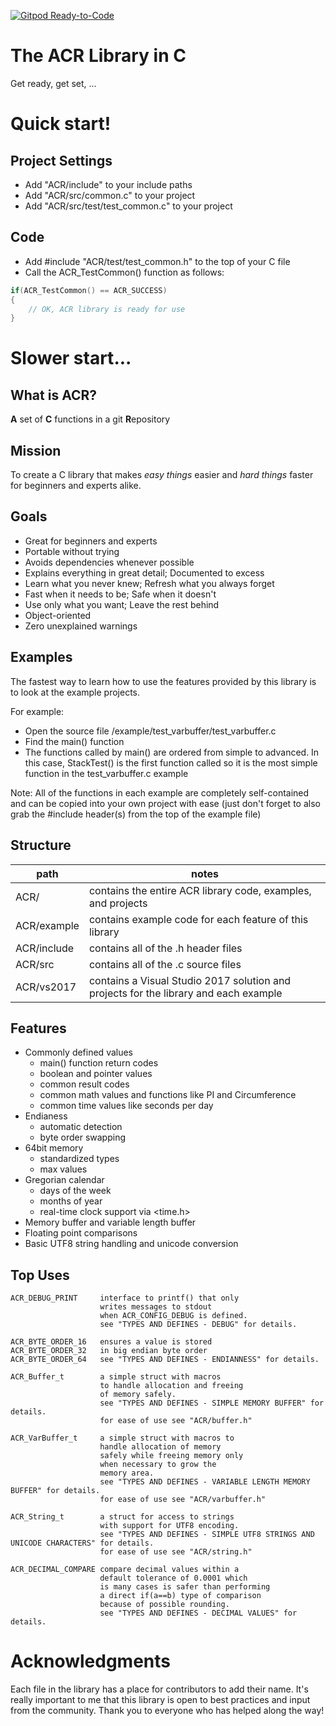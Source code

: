 [![Gitpod Ready-to-Code](https://img.shields.io/badge/Gitpod-Ready--to--Code-blue?logo=gitpod)](https://gitpod.io/#https://github.com/sirspot/ACR) 

# The ACR Library in C

Get ready, get set, ...

# Quick start!

## Project Settings
- Add "ACR/include" to your include paths
- Add "ACR/src/common.c" to your project
- Add "ACR/src/test/test_common.c" to your project

## Code
- Add #include "ACR/test/test_common.h" to the top of your C file
- Call the ACR_TestCommon() function as follows:

```C
if(ACR_TestCommon() == ACR_SUCCESS)
{
    // OK, ACR library is ready for use
}
```

# Slower start...

## What is ACR?
**A** set of **C** functions in a git **R**epository

## Mission
To create a C library that makes *easy things* easier and
*hard things* faster for beginners and experts alike.

## Goals
- Great for beginners and experts
- Portable without trying
- Avoids dependencies whenever possible
- Explains everything in great detail; Documented to excess
- Learn what you never knew; Refresh what you always forget
- Fast when it needs to be; Safe when it doesn't
- Use only what you want; Leave the rest behind
- Object-oriented
- Zero unexplained warnings

## Examples

The fastest way to learn how to use the features provided
by this library is to look at the example projects.

For example:
- Open the source file /example/test_varbuffer/test_varbuffer.c
- Find the main() function
- The functions called by main() are ordered from
  simple to advanced. In this case, StackTest() is the
  first function called so it is the most simple function 
  in the test_varbuffer.c example

Note: All of the functions in each example are completely 
      self-contained and can be copied into your own project
      with ease (just don't forget to also grab the #include
      header(s) from the top of the example file)

## Structure

| path        | notes                                                                                |
| ----------- | ------------------------------------------------------------------------------------ |
| ACR/        | contains the entire ACR library code, examples, and projects                         |
| ACR/example | contains example code for each feature of this library                               |
| ACR/include | contains all of the .h header files                                                  |
| ACR/src     | contains all of the .c source files                                                  |
| ACR/vs2017  | contains a Visual Studio 2017 solution and projects for the library and each example |

## Features

- Commonly defined values
  - main() function return codes
  - boolean and pointer values
  - common result codes
  - common math values and functions like PI and Circumference
  - common time values like seconds per day
- Endianess
  - automatic detection
  - byte order swapping
- 64bit memory
  - standardized types
  - max values
- Gregorian calendar
  - days of the week
  - months of year
  - real-time clock support via <time.h>
- Memory buffer and variable length buffer
- Floating point comparisons
- Basic UTF8 string handling and unicode conversion

## Top Uses

    ACR_DEBUG_PRINT     interface to printf() that only
                        writes messages to stdout
                        when ACR_CONFIG_DEBUG is defined.
                        see "TYPES AND DEFINES - DEBUG" for details.

    ACR_BYTE_ORDER_16   ensures a value is stored
    ACR_BYTE_ORDER_32   in big endian byte order
    ACR_BYTE_ORDER_64   see "TYPES AND DEFINES - ENDIANNESS" for details.

    ACR_Buffer_t        a simple struct with macros
                        to handle allocation and freeing
                        of memory safely.
                        see "TYPES AND DEFINES - SIMPLE MEMORY BUFFER" for details.
                        for ease of use see "ACR/buffer.h"

    ACR_VarBuffer_t     a simple struct with macros to 
                        handle allocation of memory
                        safely while freeing memory only
                        when necessary to grow the
                        memory area.
                        see "TYPES AND DEFINES - VARIABLE LENGTH MEMORY BUFFER" for details.
                        for ease of use see "ACR/varbuffer.h"

    ACR_String_t        a struct for access to strings
                        with support for UTF8 encoding.
                        see "TYPES AND DEFINES - SIMPLE UTF8 STRINGS AND UNICODE CHARACTERS" for details.
                        for ease of use see "ACR/string.h"

    ACR_DECIMAL_COMPARE compare decimal values within a
                        default tolerance of 0.0001 which
                        is many cases is safer than performing
                        a direct if(a==b) type of comparison
                        because of possible rounding.
                        see "TYPES AND DEFINES - DECIMAL VALUES" for details.

# Acknowledgments

Each file in the library has a place for contributors to
add their name. It's really important to me that this
library is open to best practices and input from the
community. Thank you to everyone who has helped along the way!
